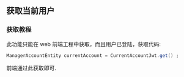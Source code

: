 ## 获取当前用户

### 获取教程

此功能只能在 web 前端工程中获取，而且用户已登陆，获取代码:

```java
ManagerAccountEntity currentAccount = CurrentAccountJwt.get() ;
```

前端通过此获取即可.
